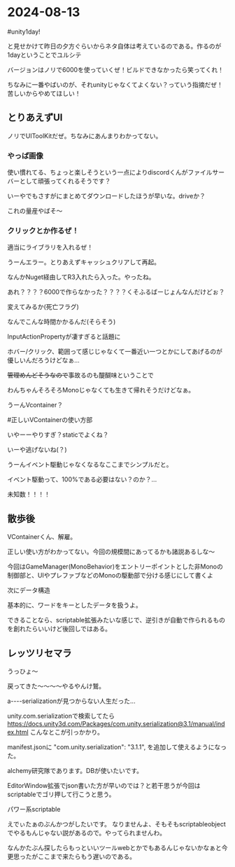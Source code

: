 # 2024-08-13
#unity1day!

と見せかけて昨日の夕方ぐらいからネタ自体は考えているのである。作るのが1dayということでユルシテ

バージョンはノリで6000を使っていくぜ！ビルドできなかったら笑ってくれ！

ちなみに一番やばいのが、それunityじゃなくてよくない？っていう指摘だぜ！苦しいからやめてほしい！

## とりあえずUI
ノリでUIToolKitだぜ。ちなみにあんまりわかってない。

### やっぱ画像
使い慣れてる、ちょっと楽しそうという一点によりdiscordくんがファイルサーバーとして頑張ってくれるそうです？

いーやでもさすがにまとめてダウンロードしたほうが早いな。driveか？

これの量産やばそ～

### クリックとか作るぜ！
適当にライブラリを入れるぜ！

うーんエラー。とりあえずキャッシュクリアして再起。

なんかNuget経由してR3入れたら入った。やったね。


あれ？？？？6000で作らなかった？？？？くそふるばーじょんなんだけどぉ？

変えてみるか(死亡フラグ)

なんでこんな時間かかるんだ(そらそう)

InputActionPropertyが凄すぎると話題に

ホバー/クリック、範囲って感じじゃなくて一番近い一つとかにしてあげるのが優しいんだろうけどなぁ...

~~管理めんどそうなので~~事故るのも醍醐味ということで

わんちゃんそろそろMonoじゃなくても生きて帰れそうだけどなぁ。

うーんVcontainer？

#正しいVContainerの使い方部

いやーーやりすぎ？staticでよくね？

いーや逃げないね(？)

うーんイベント駆動じゃなくなるなここまでシンプルだと。

イベント駆動って、100%である必要はない？のか？...

未知数！！！！

## 散歩後
VContainerくん、解雇。

正しい使い方がわかってない。今回の規模間にあってるかも諸説あるしな～

今回はGameManager(MonoBehavior)をエントリーポイントとした非Monoの制御部と、UIやプレファブなどのMonoの駆動部で分ける感じにして書くよ

次にデータ構造

基本的に、ワードをキーとしたデータを扱うよ。

できることなら、scriptable拡張みたいな感じで、逆引きが自動で作られるものを創れたらいいけど後回しではある。

## レッツリセマラ
うっひょ～

戻ってきた～～～～やるやんけ鷲。

a----serializationが見つからない人生だった...

unity.com.serializationで検索してたら
https://docs.unity3d.com/Packages/com.unity.serialization@3.1/manual/index.html
こんなとこが引っかかり。

manifest.jsonに
    "com.unity.serialization": "3.1.1",
を追加して使えるようになった。

alchemy研究隊であります。DBが使いたいです。

EditorWindow拡張でjson書いた方が早いのでは？と若干思うが今回はscriptableでゴリ押して行こうと思う。

パワー系scriptable

えでぃたぁのぶんかつがしたいです。
なりませんよ、そもそもscriptableobjectでやるもんじゃない説があるので。やってられませんわ。

なんかたぶん探したらもっといいツールwebとかでもあるんじゃないかなぁと今更思ったがここまで来たらもう遅いのである。